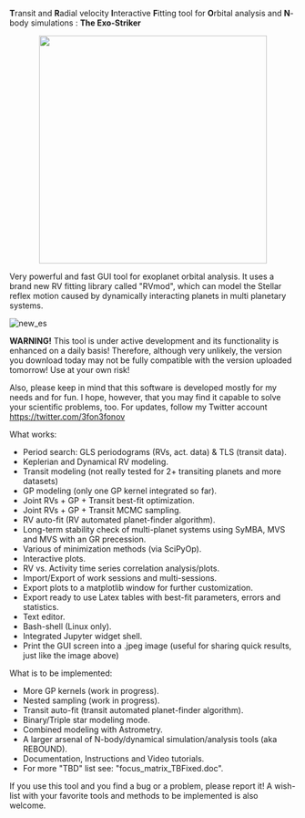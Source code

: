 
**T**ransit and **R**adial velocity **I**nteractive **F**itting tool for **O**rbital analysis and **N**-body simulations : **The Exo-Striker** 

<p align="center">
  <img width="400" src="https://github.com/3fon3fonov/trifon/blob/master/lib/33_striker.png">
</p>
 

Very powerful and fast GUI tool for exoplanet orbital analysis. It uses a brand new RV fitting library called "RVmod", which can model the Stellar reflex motion caused by dynamically interacting planets in multi planetary systems. 

![new_es](https://user-images.githubusercontent.com/44244057/53755942-20667180-3eb8-11e9-9802-530618db7e7d.png)

**WARNING!** This tool is under active development and its functionality is enhanced on a daily basis! Therefore, although very unlikely, the version you download today may not be fully compatible with the version uploaded tomorrow! Use at your own risk!

Also, please keep in mind that this software is developed mostly for my needs and for fun. I hope, however, that you may find 
it capable to solve your scientific problems, too. For updates, follow my Twitter account https://twitter.com/3fon3fonov 

What works:

* Period search: GLS periodograms (RVs, act. data) & TLS (transit data).
* Keplerian and Dynamical RV modeling. 
* Transit modeling (not really tested for 2+ transiting planets and more datasets)
* GP modeling (only one GP kernel integrated so far).
* Joint RVs + GP + Transit best-fit optimization.
* Joint RVs + GP + Transit MCMC sampling.
* RV auto-fit (RV automated planet-finder algorithm).
* Long-term stability check of multi-planet systems using SyMBA, MVS and MVS with an GR precession.
* Various of minimization methods (via SciPyOp).
* Interactive plots.
* RV vs. Activity time series correlation analysis/plots.
* Import/Export of work sessions and multi-sessions. 
* Export plots to a matplotlib window for further customization.
* Export ready to use Latex tables with best-fit parameters, errors and statistics. 
* Text editor.
* Bash-shell (Linux only).
* Integrated Jupyter widget shell.
* Print the GUI screen into a .jpeg image (useful for sharing quick results, just like the image above)

What is to be implemented:

* More GP kernels (work in progress). 
* Nested sampling (work in progress). 
* Transit auto-fit (transit automated planet-finder algorithm).
* Binary/Triple star modeling mode.
* Combined modeling with Astrometry.
* A larger arsenal of N-body/dynamical simulation/analysis tools (aka REBOUND). 
* Documentation, Instructions and Video tutorials.
* For more "TBD" list see: "focus_matrix_TBFixed.doc".

If you use this tool and you find a bug or a problem, please report it!
A wish-list with your favorite tools and methods to be implemented is also welcome.



